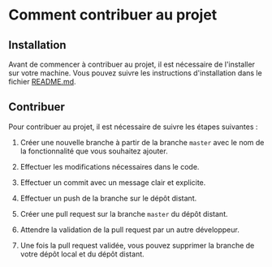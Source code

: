 # Comment contribuer au projet

## Installation

Avant de commencer à contribuer au projet, il est nécessaire de l'installer sur votre machine.
Vous pouvez suivre les instructions d'installation dans le fichier [README.md](README.md).

## Contribuer

Pour contribuer au projet, il est nécessaire de suivre les étapes suivantes :

1. Créer une nouvelle branche à partir de la branche `master` avec le nom de la fonctionnalité que vous souhaitez ajouter.

2. Effectuer les modifications nécessaires dans le code.

3. Effectuer un commit avec un message clair et explicite.

4. Effectuer un push de la branche sur le dépôt distant.

5. Créer une pull request sur la branche `master` du dépôt distant.

6. Attendre la validation de la pull request par un autre développeur.

7. Une fois la pull request validée, vous pouvez supprimer la branche de votre dépôt local et du dépôt distant.
